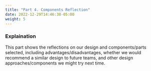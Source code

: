 ```yaml
---
title: "Part 4. Components Reflection"
date: 2022-12-29T14:46:38-05:00
weight: 5
---
```

### Explaination 
This part shows the reflections on our design and components/parts selected, including advantages/disadvantages, whether we would recommend a similar design to future teams, and other design approaches/components we might try next time.

